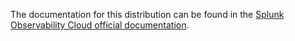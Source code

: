 The documentation for this distribution can be found in the [Splunk Observability Cloud official documentation](https://quickdraw.splunk.com/redirect/?product=Observability&version=current&location=ruby.application).
